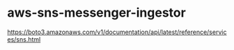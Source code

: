 # aws-sns-messenger-ingestor

https://boto3.amazonaws.com/v1/documentation/api/latest/reference/services/sns.html

